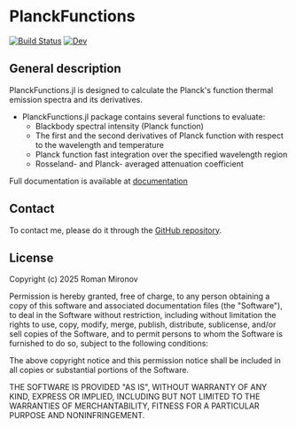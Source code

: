 # PlanckFunctions

[![Build Status](https://github.com/Manarom/PlanckFunctions.jl/actions/workflows/CI.yml/badge.svg?branch=master)](https://github.com/Manarom/PlanckFunctions.jl/actions/workflows/CI.yml?query=branch%3Amaster)
[![Dev](https://img.shields.io/badge/docs-dev-blue.svg)](https://manarom.github.io/PlanckFunctions.jl)

## General description
PlanckFunctions.jl is designed to calculate the Planck's function thermal emission spectra and its derivatives.

- PlanckFunctions.jl package contains several functions to evaluate: 
    - Blackbody spectral intensity (Planck function)
    - The first and the second derivatives of Planck function with respect to the wavelength and temperature 
    - Planck function fast integration over the specified wavelength region 
    - Rosseland- and Planck- averaged attenuation coefficient  

Full documentation is available at  [documentation](https://manarom.github.io/PlanckFunctions.jl/)
## Contact

To contact me, please do it through the [GitHub repository](https://github.com/Manarom/PlanckFunctions.jl).

## License

Copyright (c) 2025 Roman Mironov

Permission is hereby granted, free of charge, to any person obtaining a copy
of this software and associated documentation files (the "Software"), to deal
in the Software without restriction, including without limitation the rights
to use, copy, modify, merge, publish, distribute, sublicense, and/or sell
copies of the Software, and to permit persons to whom the Software is
furnished to do so, subject to the following conditions:

The above copyright notice and this permission notice shall be included in all
copies or substantial portions of the Software.

THE SOFTWARE IS PROVIDED "AS IS", WITHOUT WARRANTY OF ANY KIND, EXPRESS OR
IMPLIED, INCLUDING BUT NOT LIMITED TO THE WARRANTIES OF MERCHANTABILITY,
FITNESS FOR A PARTICULAR PURPOSE AND NONINFRINGEMENT.
